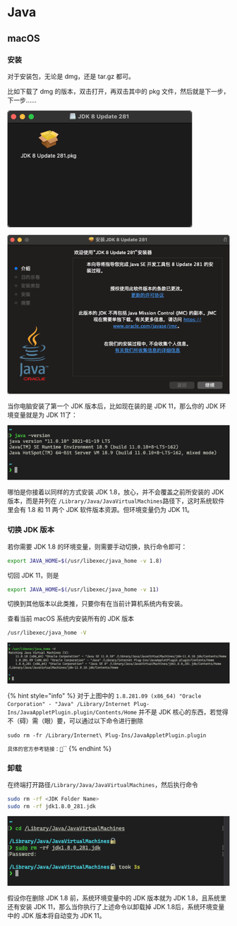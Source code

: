 # Java

## macOS

### 安装

对于安装包，无论是 dmg，还是 tar.gz 都可。

比如下载了 dmg 的版本，双击打开，再双击其中的 pkg 文件，然后就是下一步，下一步……

![&#x53CC;&#x51FB; dmg &#x6587;&#x4EF6;&#x540E;](../../.gitbook/assets/image.png)

![&#x4E00;&#x76F4;&#x7EE7;&#x7EED;&#xFF0C;&#x5373;&#x53EF;](../../.gitbook/assets/image%20%281%29.png)

当你电脑安装了第一个 JDK 版本后，比如现在装的是 JDK 11，那么你的 JDK  环境变量就是为 JDK 11了：

![java -version](../../.gitbook/assets/image%20%282%29.png)

哪怕是你接着以同样的方式安装 JDK 1.8，放心，并不会覆盖之前所安装的 JDK 版本，而是并列在 `/Library/Java/JavaVirtualMachines`路径下，这时系统软件里会有 1.8 和 11 两个 JDK 软件版本资源。但环境变量仍为 JDK 11。

###  切换 JDK 版本

若你需要 JDK 1.8  的环境变量，则需要手动切换，执行命令即可：

```bash
export JAVA_HOME=$(/usr/libexec/java_home -v 1.8)
```

切回 JDK 11，则是

```bash
export JAVA_HOME=$(/usr/libexec/java_home -v 11)
```

切换到其他版本以此类推，只要你有在当前计算机系统内有安装。

查看当前 macOS 系统内安装所有的 JDK 版本

```bash
/usr/libexec/java_home -V
```

![/usr/libexec/java\_home -V](../../.gitbook/assets/image%20%283%29.png)

{% hint style="info" %}
对于上图中的 `1.8.281.09 (x86_64) "Oracle Corporation" - "Java" /Library/Internet Plug-Ins/JavaAppletPlugin.plugin/Contents/Home` 并不是 JDK 核心的东西，若觉得不（碍）需（眼）要，可以通过以下命令进行删除

`sudo rm -fr /Library/Internet\ Plug-Ins/JavaAppletPlugin.plugin`

`具体的官方参考链接：`[`🔗`](https://www.java.com/zh-TW/download/help/mac_uninstall_java.html)\`\`
{% endhint %}

### 卸载

在终端打开路径`/Library/Java/JavaVirtualMachines`，然后执行命令

```bash
sudo rm -rf <JDK Folder Name>
sudo rm -rf jdk1.8.0_281.jdk
```

![&#x9700;&#x8981; sudo &#x6743;&#x9650;](../../.gitbook/assets/image%20%284%29.png)

假设你在删除 JDK 1.8 前，系统环境变量中的 JDK 版本就为 JDK 1.8，且系统里还有安装 JDK 11，那么当你执行了上述命令以卸载掉 JDK 1.8后，系统环境变量中的 JDK 版本将自动变为 JDK 11。

 

